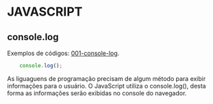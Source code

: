 # JAVASCRIPT


## console.log
Exemplos de códigos: [001-console-log](https://github.com/Gildinei/JAVASCRIPT/tree/main/001-console-log).

```js
    console.log();
```

As liguaguens de programação precisam de algum método para exibir informações para o usuário. O JavaScript utiliza o console.log(), desta forma as informações serão exibidas no console do navegador.